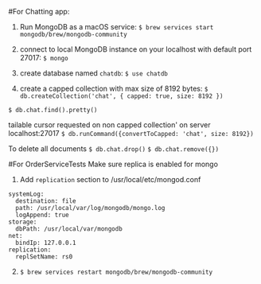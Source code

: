 #For Chatting app:
1. Run MongoDB as a macOS service:
`$ brew services start mongodb/brew/mongodb-community`

2. connect to local MongoDB instance on your localhost with default port 27017:
`$ mongo`

3. create database named `chatdb`:
`$ use chatdb`

4. create a capped collection with max size of 8192 bytes:
`$ db.createCollection('chat', { capped: true, size: 8192 })`

`$ db.chat.find().pretty()`

tailable cursor requested on non capped collection' on server localhost:27017
`$ db.runCommand({convertToCapped: 'chat', size: 8192})`

To delete all documents
`$ db.chat.drop()`
`$ db.chat.remove({})`


#For OrderServiceTests
Make sure replica is enabled for mongo

1. Add `replication` section to /usr/local/etc/mongod.conf
```
systemLog:
  destination: file
  path: /usr/local/var/log/mongodb/mongo.log
  logAppend: true
storage:
  dbPath: /usr/local/var/mongodb
net:
  bindIp: 127.0.0.1
replication:
  replSetName: rs0
```
2. `$ brew services restart mongodb/brew/mongodb-community`
